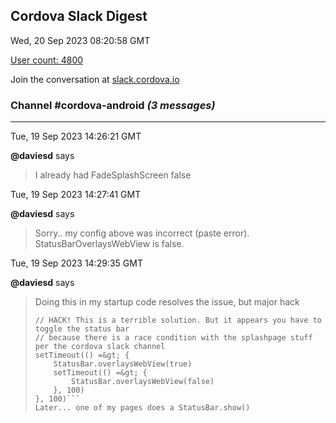 ## Cordova Slack Digest
Wed, 20 Sep 2023 08:20:58 GMT

[User count: 4800](https://cordova.slack.com/)


Join the conversation at [slack.cordova.io](http://slack.cordova.io/)

### __Channel #cordova-android__ _(3 messages)_
---

Tue, 19 Sep 2023 14:26:21 GMT

__@daviesd__ says 
> I already had FadeSplashScreen false
> 

Tue, 19 Sep 2023 14:27:41 GMT

__@daviesd__ says 
> Sorry.. my config above was incorrect (paste error).  StatusBarOverlaysWebView is false.
> 

Tue, 19 Sep 2023 14:29:35 GMT

__@daviesd__ says 
> Doing this in my startup code resolves the issue, but major hack
> ```StatusBar.hide()
> // HACK! This is a terrible solution. But it appears you have to toggle the status bar
> // because there is a race condition with the splashpage stuff per the cordova slack channel
> setTimeout(() =&gt; {
>     StatusBar.overlaysWebView(true)
>     setTimeout(() =&gt; {
>         StatusBar.overlaysWebView(false)
>     }, 100)
> }, 100)```
> Later... one of my pages does a StatusBar.show()
> 
